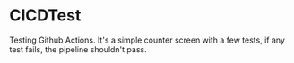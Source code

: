 # CICDTest

Testing Github Actions. It's a simple counter screen with a few tests, if any test fails, the pipeline shouldn't pass.
